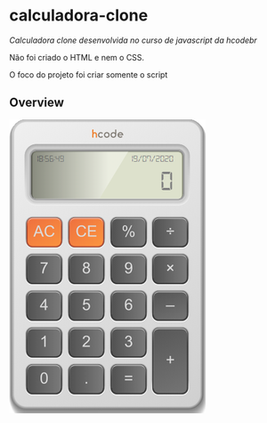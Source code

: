 # calculadora-clone
_Calculadora clone desenvolvida no curso de javascript da hcodebr_

Não foi criado o HTML e nem o CSS.

O foco do projeto foi criar somente o script

## Overview
![](https://github.com/Alessandro-Miranda/calculadora-clone/blob/master/screenshots/screenshot.png)
